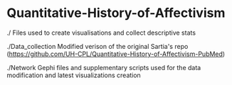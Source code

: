 # Quantitative-History-of-Affectivism

./
Files used to create visualisations and collect descriptive stats

./Data_collection
Modified verison of the original Sartia's repo (https://github.com/UH-CPL/Quantitative-History-of-Affectivism-PubMed)

./Network
Gephi files and supplementary scripts used for the data modification and latest visualizations creation
